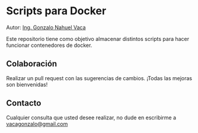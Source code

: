 # Scripts para Docker

Autor: [Ing. Gonzalo Nahuel Vaca](vacagonzalo@gmail.com)

Este repositorio tiene como objetivo almacenar distintos scripts para hacer funcionar contenedores de docker.

## Colaboración

Realizar un pull request con las sugerencias de cambios. ¡Todas las mejoras son bienvenidas!

## Contacto

Cualquier consulta que usted desee realizar, no dude en escribirme a vacagonzalo@gmail.com